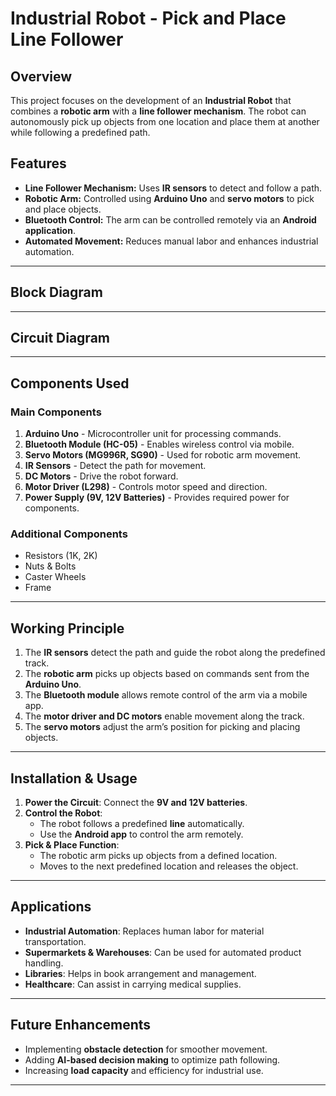 

# **Industrial Robot - Pick and Place Line Follower**

## **Overview**
This project focuses on the development of an **Industrial Robot** that combines a **robotic arm** with a **line follower mechanism**. The robot can autonomously pick up objects from one location and place them at another while following a predefined path.


## **Features**
- **Line Follower Mechanism:** Uses **IR sensors** to detect and follow a path.
- **Robotic Arm:** Controlled using **Arduino Uno** and **servo motors** to pick and place objects.
- **Bluetooth Control:** The arm can be controlled remotely via an **Android application**.
- **Automated Movement:** Reduces manual labor and enhances industrial automation.

---

## **Block Diagram**


---

## **Circuit Diagram**

---

## **Components Used**
### **Main Components**
1. **Arduino Uno** - Microcontroller unit for processing commands.
2. **Bluetooth Module (HC-05)** - Enables wireless control via mobile.
3. **Servo Motors (MG996R, SG90)** - Used for robotic arm movement.
4. **IR Sensors** - Detect the path for movement.
5. **DC Motors** - Drive the robot forward.
6. **Motor Driver (L298)** - Controls motor speed and direction.
7. **Power Supply (9V, 12V Batteries)** - Provides required power for components.

### **Additional Components**
- Resistors (1K, 2K)
- Nuts & Bolts
- Caster Wheels
- Frame

---

## **Working Principle**
1. The **IR sensors** detect the path and guide the robot along the predefined track.
2. The **robotic arm** picks up objects based on commands sent from the **Arduino Uno**.
3. The **Bluetooth module** allows remote control of the arm via a mobile app.
4. The **motor driver and DC motors** enable movement along the track.
5. The **servo motors** adjust the arm’s position for picking and placing objects.

---

## **Installation & Usage**
1. **Power the Circuit**: Connect the **9V and 12V batteries**.
2. **Control the Robot**:
   - The robot follows a predefined **line** automatically.
   - Use the **Android app** to control the arm remotely.
3. **Pick & Place Function**:
   - The robotic arm picks up objects from a defined location.
   - Moves to the next predefined location and releases the object.

---

## **Applications**
- **Industrial Automation**: Replaces human labor for material transportation.
- **Supermarkets & Warehouses**: Can be used for automated product handling.
- **Libraries**: Helps in book arrangement and management.
- **Healthcare**: Can assist in carrying medical supplies.

---

## **Future Enhancements**
- Implementing **obstacle detection** for smoother movement.
- Adding **AI-based decision making** to optimize path following.
- Increasing **load capacity** and efficiency for industrial use.

---


